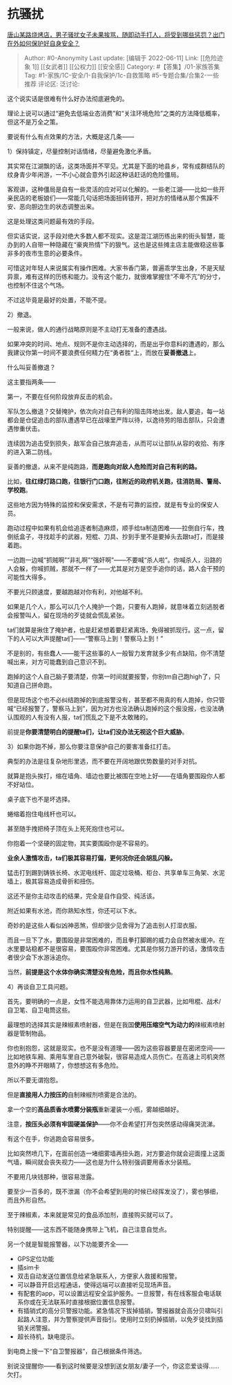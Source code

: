 # 抗骚扰
[唐山某路烧烤店，男子骚扰女子未果挨骂，随即动手打人，将受到哪些惩罚？出门在外如何保护好自身安全？](https://www.zhihu.com/question/537038241/answer/2523646801)

> Author: #0-Anonymity
> Last update: [编辑于 2022-06-11]
> Link: [[危险迹象 1]] [[女武者]] [[公权力]] [[安全感]]
> Category: #【答集】/01-家族答集
> Tag: #1-家族/1C-安全/1-自我保护/1c-自救策略  #5-专题合集/合集2-一些推荐
> 评论区:
> 泛讨论:

这个说实话是很难有什么好办法彻底避免的。

理论上说可以通过“避免去低端业态消费”和“关注环境危险”之类的方法降低概率，但这不是万全之策。

要说有什么有点效果的方法，大概是这几条——

1）保持镇定，尽量控制对话情绪，尽量避免激化矛盾。

其实常在江湖飘的话，这类场面并不罕见。尤其是下面的地县乡，常有成群结队的纹身青少年闲游，一不小心就会意外引起这种话赶话的危险僵局。

客观讲，这种僵局是自有一些灵活的应对可以化解的。一些老江湖——比如一些开亲民店的老板娘们——常能几句话把场面扭转错开，把对方的情绪从那个焦躁不安、恶向胆边生的状态调整出来。

这是处理这类问题最有效的手段。

但实话实说，这手段对绝大多数人都不现实。这是混江湖历练出来的街头智慧，能办到的人自带一种隐藏在“豪爽热情”下的狠气。这也是这些摊主店主能做稳这些事非多的夜市生意的必要条件。

可惜这对年轻人来说属实有操作困难。大家书香门第，普遍乖学生出身，不是天赋异禀，难有这样的历练和能力。没有这个能力，就很难掌握住“不卑不亢”的分寸，也控制不住这个气场。

不过这毕竟是最好的处置，不能不提。

2）撤退。

一般来说，做人的通行战略原则是不主动打无准备的遭遇战。

如果冲突的时间、地点、规则不是你主动选择的，而是出乎你意料的遭遇的，那么我建议你第一时间不要浪费任何精力在“勇者胜“上，而放在**妥善撤退**上。

什么叫妥善撤退？

这主要指两条——

第一，不要在任何阶段放弃反击的机会。

军队怎么撤退？交替掩护，依次向对自己有利的阻击阵地出发。敌人要追，每一站都会是仓促追击的部队遭遇早已在战壕里严阵以待，以逸待劳的阻击部队，只会遭遇惨重伏击。

连续因为追击受到损失，敌军会自己放弃追击，从而可以让部队从容的收拾、有序的进入第二防线。

妥善的撤退，从来不是纯跑路，**而是跑向对敌人危险而对自己有利的路。**

比如，**往红绿灯路口跑，往银行门口跑，往附近的政府机关跑，往消防局、警局、学校跑**。

这些地方因为特殊的监控和保安需求，不是有可靠的监控，就是有专业的保安人员。

跑动过程中如果有机会给追逐者制造麻烦，顺手给ta制造困难——拉倒自行车，拽倒纸盒子，寻找趁手的武器，短棍、刀具、抄到手里不是要掉头去跟ta打，而是接着跑。

一边跑一边喊“抓贼啊”“非礼啊”“强奸啊”——不要喊“杀人啦”。你喊杀人，沿路的人会躲，你喊抓贼，那就不一样了——尤其是对方是空手追你的话，路人会干预的可能性大得多。

不要光只顾速度，要越跑越对你有利，对他越不利。

如果是几个人，那么可以几个人掩护一个跑，只要有人跑掉，就意味着立刻逃脱者会报警叫人，留在现场的歹徒就会慌乱紧张。

ta们就算是揪住了掩护者，也是赶紧想着要赶紧离场，免得被抓现行。这一点，留下的人可以大声提醒ta们——“警察马上到！警察马上到！”

不是别的，有些蠢人——能干这些事的人一般智力发育就多少有点缺陷，你不清楚喊出来，对方可能蠢到自己意识不到。

跑掉的这个人自己脑子要清楚，你第一时间就要报警，你别tm自己跑high了，只知道自己拼命跑。

但是现场这个也不必纠结跑掉的到底报警没有，甚至都不用真的有人跑掉，你只管喊“已经报警了，警察马上到”，因为对方也没法确认跑掉的这个报没报，也没法确认围观的人有没有人报，ta们慌乱之下是不太敢赌的。

前提是**你要清楚明白的提醒ta们，让ta们没办法无视这个巨大威胁**。

3）如果你跑不掉，那么你要注意保护自己的要害准备扛打击。

典型的办法是往复杂地形里选，而不要在开阔地跟优势数量的对手对抗。

就算是抱头挨打，缩在墙角、墙边也要比被围在空地上好——在墙角要围殴你人都不好站位。

桌子底下也不是坏选择。

蜷缩着抱住电线杆也可以。

甚至随手拽把椅子顶在头上死死抱住也可以。

你抱着一个坚硬的固定物，其实要围殴你是不容易的。

**业余人激情攻击，ta们极其容易打偏，更何况你还会胡乱闪躲。**

猛击打到踢到铸铁长椅、水泥电线杆、固定垃圾桶、柜台、共享单车三角架、水泥墙上，极其容易造成骨折和扭伤。

这还不是你主动攻击的结果，完全是自作自受、纯活该。

附近如果有水池，而你熟知水性，你还可以下水。

奇妙的是这些人看似凶神恶煞，但却很少见舍得为了追击别人打湿衣服。

而且一旦下了水，要围殴是非常困难的，而且拳打脚踢的威力会自然被水缓冲。在水里要站稳都不是很容易，要围殴你非常困难。尤其是你努力游开的话，激情攻击者很少会下水游泳追你。

当然，**前提是这个水体你确实清楚没有危险，而且你水性纯熟**。

4）再谈自卫工具问题。

首先，要明确的一点是，女性不能选用靠体力运用的自卫武器，比如甩棍、战术/自卫笔、自卫电筒这些。

最理想的选择其实是辣椒素喷射器，但是在我国**使用压缩空气为动力的**辣椒素喷射器是管制物品。

你也别抱怨，这就是现实。也不是没有道理——因为这些容器要是在密闭空间——比如地铁车厢、乘用车里自己意外破裂，很容易造成人员伤亡。在高速上司机突然意外的睁不开眼睛了，你想想这有多危险。

所以不要无谓抱怨。

但是**直接用人力按压的**自制辣椒剂喷雾是合法的。

拿一个空的**高品质香水喷雾分装瓶**重新灌装一小瓶，雾越细越好。

注意，**按压头必须有牢固硬盖保护**——你不会希望打开包突然感动得痛哭流涕。

有这个在手，你逃跑会容易很多。

比如突然喷几下，在面前创造一堵细雾墙再扭头跑，对方要追你就会迎面撞上这面气墙，瞬间就会丧失视力——这也是为什么特别强调要用香水分装瓶。

不要用几块钱那种，很容易泄露。

要至少一百多的，既不泄漏（你不会希望到用的时候已经挥发没了），雾也够细，而且外形自然。

至于辣椒素，本来就是常见的食品添加剂，直接购买就可以了。

特别提醒——这东西不能随身携带上飞机，自己注意自觉点。

另一个就是智能报警器，以下功能要齐全——

-   GPS定位功能
-   插sim卡
-   双击自动发送位置信息给紧急联系人，方便家人救援和报警。
-   可以静音开启远程通话，使得远端可以直接听见现场声音。
-   有配套的app，可以设置远程安全监护服务。一旦报警，有在线客服会电话联系你或在无法联系时直接根据位置信息报警。
-   有插销式的高分贝警报功能。紧急情况下拔掉插销，警报器就会高分贝啸叫引起路人注意，并为警察提供声音指引。使用时立刻扔掉插销，以免歹徒找到插销关闭警报。
-   超长待机，缺电提示。

到电商上搜一下“自卫警报器”，自己根据条件筛选。

别说没提醒你——看到这时候要是没想到送女朋友/妻子一个，你这恋爱谈得……欠打。
